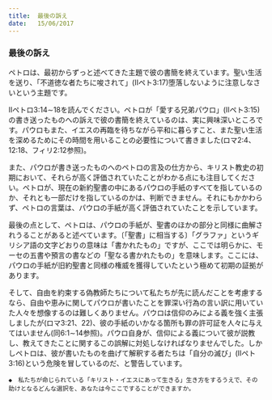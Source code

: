 ```yaml
---
title:  最後の訴え
date:   15/06/2017
---
```


### 最後の訴え

ペトロは、最初からずっと述べてきた主題で彼の書簡を終えています。聖い生活を送り、「不道徳な者たちに唆されて」(IIペト3:17)堕落しないように注意しなさいという主題です。

IIペトロ3:14∼18を読んでください。ペトロが「愛する兄弟パウロ」(IIペト3:15)の書き送ったものへの訴えで彼の書簡を終えているのは、実に興味深いところです。パウロもまた、イエスの再臨を待ちながら平和に暮らすこと、また聖い生活を深めるためにその時間を用いることの必要性について書きました(ロマ2:4、12:18、フィリ2:12参照)。

また、パウロが書き送ったものへのペトロの言及の仕方から、キリスト教史の初期において、それらが高く評価されていたことがわかる点にも注目してください。ペトロが、現在の新約聖書の中にあるパウロの手紙のすべてを指しているのか、それとも一部だけを指しているのかは、判断できません。それにもかかわらず、ペトロの言葉は、パウロの手紙が高く評価されていたことを示しています。

最後の点として、ペトロは、パウロの手紙が、聖書のほかの部分と同様に曲解されうることがあると述べています。〔「聖書」に相当する〕「グラファ」というギリシア語の文字どおりの意味は「書かれたもの」ですが、ここでは明らかに、モーセの五書や預言の書などの「聖なる書かれたもの」を意味します。ここには、パウロの手紙が旧約聖書と同様の権威を獲得していたという極めて初期の証拠があります。

そして、自由を約束する偽教師たちについて私たちが先に読んだことを考慮するなら、自由や恵みに関してパウロが書いたことを罪深い行為の言い訳に用いていた人々を想像するのは難しくありません。パウロは信仰のみによる義を強く主張しましたが(ロマ3:21、22)、彼の手紙のいかなる箇所も罪の許可証を人々に与えてはいません(同6:1∼14参照)。パウロ自身が、信仰による義について彼が説教し、教えてきたことに関するこの誤解に対処しなければなりませんでした。しかしペトロは、彼が書いたものを曲げて解釈する者たちは「自分の滅び」(IIペト3:16)という危険を冒しているのだ、と警告しています。

`◆　私たちが命じられている「キリスト・イエスにあって生きる」生き方をするうえで、その助けとなるどんな選択を、あなたは今ここですることができますか。`
